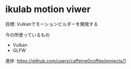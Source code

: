 # ikulab motion viwer

目標: Vulkanでモーションビルダーを開発する

今の所使っているもの
- Vulkan
- GLFW

進捗:
https://github.com/users/caffeine0coffee/projects/1
